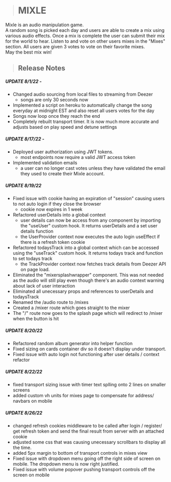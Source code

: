 > # MIXLE

Mixle is an audio manipulation game.  
A random song is picked each day and users are able to create a mix using various audio effects.
Once a mix is complete the user can submit their mix for the world to hear.
Listen to and vote on other users mixes in the "Mixes" section.
All users are given 3 votes to vote on their favorite mixes.  
May the best mix win!

> ## Release Notes

##### UPDATE 8/1/22 - 
- Changed audio sourcing from local files to streaming from Deezer
    - songs are only 30 seconds now 
- Implemented a script on heroku to automatically change the song everyday at midnight EST and also reset all users votes for the day
- Songs now loop once they reach the end
- Completely rebuilt transport timer.  It is now much more accurate and adjusts based on play speed and detune settings

##### UPDATE 8/17/22 - 
- Deployed user authorization using JWT tokens.
    - most endpoints now require a valid JWT access token 
- Implemented validation emails
    - a user can no longer cast votes unless they have validated the email they used to create their Mixle account.

##### UPDATE 8/19/22
- Fixed issue with cookie having an expiration of "session" causing users to not auto login if they close the browser
    - cookie now expires in 1 week
- Refactored userDetails into a global context 
    - user details can now be access from any component by importing the "useUser" custom hook. It returns userDetails and a set user details function
    - the UserProvider context now executes the auto login useEffect if there is a refresh token cookie
- Refactored todaysTrack into a global context which can be accessed using the "useTrack" custom hook. It returns todays track and function to set todays track
    - the TrackProvider context now fetches track details from Deezer API on page load. 
- Eliminated the "mixersplashwrapper" component.  This was not needed as the audio will still play even though there's an audio context warning about lack of user interaction
- Eliminated all unecessary props and references to userDetails and todaysTrack
- Renamed the /audio route to /mixes
- Created a /mixer route which goes straight to the mixer
- The "/" route now goes to the splash page which will redirect to /mixer when the button is hit

##### UPDATE 8/20/22
- Refactored random album generator into helper function
- Fixed sizing on cards container div so it doesn't display under transport.
- Fixed issue with auto login not functioning after user details / context refactor

##### UPDATE 8/22/22
- fixed transport sizing issue with timer text splling onto 2 lines on smaller screens
- added custom vh units for mixes page to compensate for address/ navbars on mobile

##### UPDATE 8/26/22
- changed refresh cookies middleware to be called after login / register/ get refresh token and send the final result from server with an attached cookie
- adjusted some css that was causing unecessary scrollbars to display all the time.
- added 5px margin to bottom of transport controls in mixes view
- Fixed issue with dropdown menu going off the right side of screen on mobile. The dropdown menu is now right justified.
- Fixed issue with volume popover pushing transport controls off the screen on mobile

